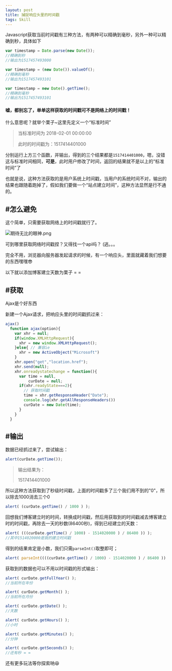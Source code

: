 ```yaml
---
layout: post
title: 捕捉响应头里的时间戳
tags: Skill
---
```


Javascript获取当前时间戳有三种方法，有两种可以精确到毫秒，另外一种可以精确到秒，具体如下

```javascript
var timestamp = Date.parse(new Date());
//精确到秒
//输出为1517457493000
```

```javascript
var timestamp = (new Date()).valueOf();
//精确到毫秒
//输出为1517457493101
```

```javascript
var timestamp = new Date().getTime();
//精确到毫秒
//输出为1517457493101
```

#### 嘘，都别忘了，单单这样获取的时间戳可不是网络上的时间戳！

什么意思呢？就举个栗子~这里先定义一个“标准时间”

> 当标准时间为
> 2018-02-01 00:00:00
>
> 此时的时间戳为：1517414401000

分别运行上方三个函数，并输出，得到的三个结果都是`1517414401000`，嗯，没错这与标准时间相同，**可是**，此时用户修改了时间，返回的结果就不是以上的“标准时间”了

也就是说，这种方法获取的是用户系统上时间戳，当用户的系统时间不对，输出的结果也跟随着跑掉了，假如我们要做一个“站点建立时间”，这种方法显然是行不通的。

## #怎么避免

这个简单，只需要获取网络上的时间戳就行了。

![期待无比的眼神.png](http://lkopp.ml/usrimg/2017-12-24-1.png)

可到哪里获取网络时间戳捏？又得找一个api吗？ (逃。。。

完全不用，浏览器向服务器发起请求的时候，有一个响应头，里面就藏着我们想要的东西嘿嘿:sunglasses:

以下就以添加博客建立天数为栗子 = =

## #获取

Ajax是个好东西

新建一个Ajax请求，把响应头里的时间戳抓过来：

```javascript
ajax()
  function ajax(option){
    var xhr = null;
    if(window.XMLHttpRequest){
      xhr = new window.XMLHttpRequest();
    }else{ // 兼容ie
      xhr = new ActiveObject("Microsoft")
    }
    xhr.open("get","location.href");
    xhr.send(null);
    xhr.onreadystatechange = function(){
      var time = null,
          curDate = null;
      if(xhr.readyState===2){
        // 获取时间戳
        time = xhr.getResponseHeader("Date");
        console.log(xhr.getAllResponseHeaders())
        curDate = new Date(time);
      }
    }
  }
```

## #输出

数据已经抓过来了，尝试输出：

```javascript
alert(curDate.getTime());
```

> 输出结果为：
>
> 1517414401000

所以这种方法获取到了秒级时间戳，上面的时间戳多了三个我们用不到的"0"，所以除去1000消去三个0

```javascript
alert( (curDate.getTime() / 1000 ) );
```

回想我们博客建立时的时间，转换成时间戳，然后用获取到的时间戳减去博客建立时的时间戳，再除去一天的秒数(86400秒)，得到已经建立的天数：

```javascript
alert( (((curDate.getTime() / 1000) - 1514020000 ) / 86400 )) );
//其中1514020000是我的建立时间戳
```

得到的结果肯定是小数，我们只需`parseInt()`取整即可；

```javascript
alert( parseInt((((curDate.getTime() / 1000) - 1514020000 ) / 86400 )) );
```

获取到的数据也可以不用以时间戳的形式输出：

```javascript
alert( curDate.getFullYear() );
//当前所在年份

alert( curDate.getMonth() );
//当前所在月份

alert( curDate.getDate() );
//天数

alert( curDate.getHours() );
//小时

alert( curDate.getMinutes() );
//分钟

alert( curDate.getSeconds() );
//还有秒 = =
```

还有更多玩法等你探索呐:satisfied:

